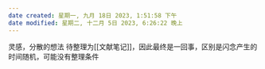 ```yaml
---
date created: 星期一, 九月 18日 2023, 1:51:58 下午
date modified: 星期二, 十二月 5日 2023, 6:26:22 晚上
---
```

灵感，分散的想法
待整理为[[文献笔记]]，因此最终是一回事，区别是闪念产生的时间随机，可能没有整理条件